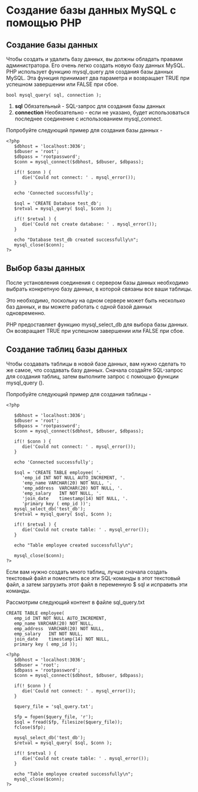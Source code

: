 # Создание базы данных MySQL с помощью PHP

## Создание базы данных

Чтобы создать и удалить базу данных, вы должны обладать правами администратора. Его очень легко создать новую базу данных MySQL. PHP использует функцию mysql_query для создания базы данных MySQL. Эта функция принимает два параметра и возвращает TRUE при успешном завершении или FALSE при сбое.

```bool mysql_query( sql, connection );```

1. **sql**
Обязательный - SQL-запрос для создания базы данных
2. **connection**
Необязательно - если не указано, будет использоваться последнее соединение с использованием mysql_connect.

Попробуйте следующий пример для создания базы данных -
```
<?php
   $dbhost = 'localhost:3036';
   $dbuser = 'root';
   $dbpass = 'rootpassword';
   $conn = mysql_connect($dbhost, $dbuser, $dbpass);
   
   if(! $conn ) {
      die('Could not connect: ' . mysql_error());
   }
   
   echo 'Connected successfully';
   
   $sql = 'CREATE Database test_db';
   $retval = mysql_query( $sql, $conn );
   
   if(! $retval ) {
      die('Could not create database: ' . mysql_error());
   }
   
   echo "Database test_db created successfully\n";
   mysql_close($conn);
?>
```
## Выбор базы данных

После установления соединения с сервером базы данных необходимо выбрать конкретную базу данных, в которой связаны все ваши таблицы.

Это необходимо, поскольку на одном сервере может быть несколько баз данных, и вы можете работать с одной базой данных одновременно.

PHP предоставляет функцию mysql_select_db для выбора базы данных. Он возвращает TRUE при успешном завершении или FALSE при сбое.

## Создание таблиц базы данных
Чтобы создавать таблицы в новой базе данных, вам нужно сделать то же самое, что создавать базу данных. Сначала создайте SQL-запрос для создания таблиц, затем выполните запрос с помощью функции mysql_query ().

Попробуйте следующий пример для создания таблицы -

```
<?php
   
   $dbhost = 'localhost:3036';
   $dbuser = 'root';
   $dbpass = 'rootpassword';
   $conn = mysql_connect($dbhost, $dbuser, $dbpass);
   
   if(! $conn ) {
      die('Could not connect: ' . mysql_error());
   }
   
   echo 'Connected successfully';
   
   $sql = 'CREATE TABLE employee( '.
      'emp_id INT NOT NULL AUTO_INCREMENT, '.
      'emp_name VARCHAR(20) NOT NULL, '.
      'emp_address  VARCHAR(20) NOT NULL, '.
      'emp_salary   INT NOT NULL, '.
      'join_date    timestamp(14) NOT NULL, '.
      'primary key ( emp_id ))';
   mysql_select_db('test_db');
   $retval = mysql_query( $sql, $conn );
   
   if(! $retval ) {
      die('Could not create table: ' . mysql_error());
   }
   
   echo "Table employee created successfully\n";
   
   mysql_close($conn);
?>
```
Если вам нужно создать много таблиц, лучше сначала создать текстовый файл и поместить все эти SQL-команды в этот текстовый файл, а затем загрузить этот файл в переменную $ sql и исправить эти команды.

Рассмотрим следующий контент в файле sql_query.txt

```
CREATE TABLE employee(
   emp_id INT NOT NULL AUTO_INCREMENT,
   emp_name VARCHAR(20) NOT NULL,
   emp_address  VARCHAR(20) NOT NULL,
   emp_salary   INT NOT NULL,
   join_date    timestamp(14) NOT NULL,
   primary key ( emp_id ));

```

```
<?php
   $dbhost = 'localhost:3036';
   $dbuser = 'root';
   $dbpass = 'rootpassword';
   $conn = mysql_connect($dbhost, $dbuser, $dbpass);
   
   if(! $conn ) {
      die('Could not connect: ' . mysql_error());
   }
   
   $query_file = 'sql_query.txt';
   
   $fp = fopen($query_file, 'r');
   $sql = fread($fp, filesize($query_file));
   fclose($fp); 
   
   mysql_select_db('test_db');
   $retval = mysql_query( $sql, $conn );
   
   if(! $retval ) {
      die('Could not create table: ' . mysql_error());
   }
   
   echo "Table employee created successfully\n";
   mysql_close($conn);
?>
```